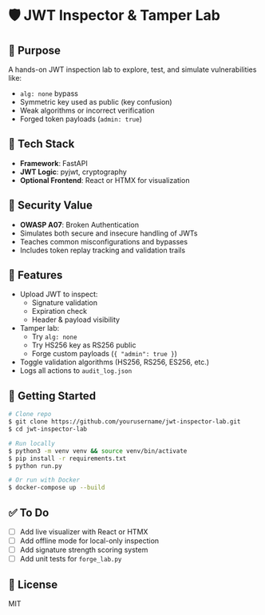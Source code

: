 # 🛡️ JWT Inspector & Tamper Lab

## 🎯 Purpose
A hands-on JWT inspection lab to explore, test, and simulate vulnerabilities like:
- `alg: none` bypass
- Symmetric key used as public (key confusion)
- Weak algorithms or incorrect verification
- Forged token payloads (`admin: true`)

## 🔨 Tech Stack
- **Framework**: FastAPI
- **JWT Logic**: pyjwt, cryptography
- **Optional Frontend**: React or HTMX for visualization

## 🔐 Security Value
- **OWASP A07**: Broken Authentication
- Simulates both secure and insecure handling of JWTs
- Teaches common misconfigurations and bypasses
- Includes token replay tracking and validation trails

## 🔎 Features
- Upload JWT to inspect:
  - Signature validation
  - Expiration check
  - Header & payload visibility
- Tamper lab:
  - Try `alg: none`
  - Try HS256 key as RS256 public
  - Forge custom payloads (`{ "admin": true }`)
- Toggle validation algorithms (HS256, RS256, ES256, etc.)
- Logs all actions to `audit_log.json`

## 🚀 Getting Started
```bash
# Clone repo
$ git clone https://github.com/yourusername/jwt-inspector-lab.git
$ cd jwt-inspector-lab

# Run locally
$ python3 -m venv venv && source venv/bin/activate
$ pip install -r requirements.txt
$ python run.py

# Or run with Docker
$ docker-compose up --build
```

## ✅ To Do
- [ ] Add live visualizer with React or HTMX
- [ ] Add offline mode for local-only inspection
- [ ] Add signature strength scoring system
- [ ] Add unit tests for `forge_lab.py`

## 📄 License
MIT
